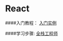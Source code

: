 # React

####入门教程：
[入门实例](http://www.ruanyifeng.com/blog/2015/03/react.html)


####学习步骤:
[全栈工程师](https://github.com/ruanyf/jstraining)	
